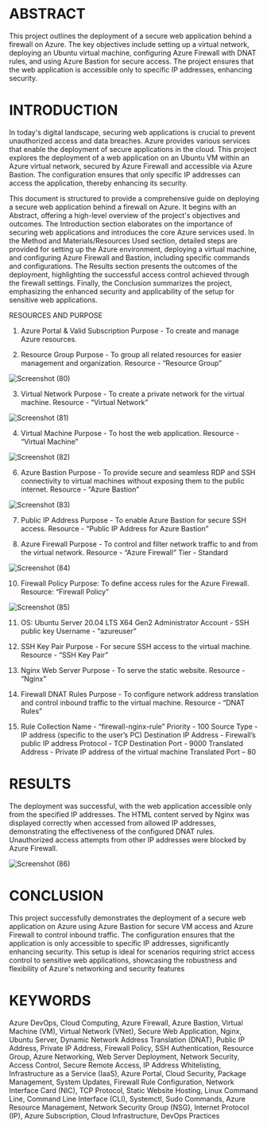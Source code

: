 # ABSTRACT

This project outlines the deployment of a secure web application behind a firewall on Azure. The key objectives include setting up a virtual network, deploying an Ubuntu virtual machine, configuring Azure Firewall with DNAT rules, and using Azure Bastion for secure access. The project ensures that the web application is accessible only to specific IP addresses, enhancing security.

# INTRODUCTION

In today's digital landscape, securing web applications is crucial to prevent unauthorized access and data breaches. Azure provides various services that enable the deployment of secure applications in the cloud. This project explores the deployment of a web application on an Ubuntu VM within an Azure virtual network, secured by Azure Firewall and accessible via Azure Bastion. The configuration ensures that only specific IP addresses can access the application, thereby enhancing its security.

This document is structured to provide a comprehensive guide on deploying a secure web application behind a firewall on Azure. It begins with an Abstract, offering a high-level overview of the project's objectives and outcomes. The Introduction section elaborates on the importance of securing web applications and introduces the core Azure services used. In the Method and Materials/Resources Used section, detailed steps are provided for setting up the Azure environment, deploying a virtual machine, and configuring Azure Firewall and Bastion, including specific commands and configurations. The Results section presents the outcomes of the deployment, highlighting the successful access control achieved through the firewall settings. Finally, the Conclusion summarizes the project, emphasizing the enhanced security and applicability of the setup for sensitive web applications.

RESOURCES AND PURPOSE

1. Azure Portal & Valid Subscription
Purpose - To create and manage Azure resources.

2. Resource Group 
Purpose - To group all related resources for easier management and organization.
Resource - “Resource Group”

![Screenshot (80)](https://github.com/sohamk1112/Secure-Deployment-of-a-Web-Application-Behind-an-Azure-Firewall/assets/85565566/5ce710a3-e3db-4857-bc06-168aa0a2fb63)


3. Virtual Network
Purpose - To create a private network for the virtual machine.
Resource - “Virtual Network”

![Screenshot (81)](https://github.com/sohamk1112/Secure-Deployment-of-a-Web-Application-Behind-an-Azure-Firewall/assets/85565566/9d13a5ec-8156-4e92-99ca-a6631b89bfd8)

4. Virtual Machine
Purpose - To host the web application.
Resource - “Virtual Machine”

![Screenshot (82)](https://github.com/sohamk1112/Secure-Deployment-of-a-Web-Application-Behind-an-Azure-Firewall/assets/85565566/b2499142-3932-4a81-a981-78c957974695)


6. Azure Bastion
Purpose - To provide secure and seamless RDP and SSH connectivity to virtual machines without exposing them to the public internet.
Resource - “Azure Bastion”

![Screenshot (83)](https://github.com/sohamk1112/Secure-Deployment-of-a-Web-Application-Behind-an-Azure-Firewall/assets/85565566/99d3741c-b517-4929-82a9-a8be44285b74)


7. Public IP Address
Purpose - To enable Azure Bastion for secure SSH access.
Resource - “Public IP Address for Azure Bastion”



8. Azure Firewall
Purpose - To control and filter network traffic to and from the virtual network.
Resource - “Azure Firewall”
Tier - Standard

![Screenshot (84)](https://github.com/sohamk1112/Secure-Deployment-of-a-Web-Application-Behind-an-Azure-Firewall/assets/85565566/a3742228-3a4c-43f2-a724-becc51681ef0)



10. Firewall Policy
Purpose: To define access rules for the Azure Firewall.
Resource: “Firewall Policy”

![Screenshot (85)](https://github.com/sohamk1112/Secure-Deployment-of-a-Web-Application-Behind-an-Azure-Firewall/assets/85565566/e8025e6f-bb74-48b8-8a54-9850a88e4524)


11. OS: Ubuntu Server 20.04 LTS X64 Gen2
Administrator Account - SSH public key
Username - “azureuser”

12. SSH Key Pair
Purpose - For secure SSH access to the virtual machine.
Resource - “SSH Key Pair”

13. Nginx Web Server
Purpose - To serve the static website.
Resource - “Nginx”

14. Firewall DNAT Rules
Purpose - To configure network address translation and control inbound traffic to the virtual machine.
Resource - “DNAT Rules” 

15. Rule Collection 
Name - “firewall-nginx-rule”
Priority - 100
Source Type - IP address (specific to the user’s PC)
Destination IP Address - Firewall’s public IP address
Protocol - TCP
Destination Port - 9000
Translated Address - Private IP address of the virtual machine
Translated Port – 80

# RESULTS

The deployment was successful, with the web application accessible only from the specified IP addresses. The HTML content served by Nginx was displayed correctly when accessed from allowed IP addresses, demonstrating the effectiveness of the configured DNAT rules. Unauthorized access attempts from other IP addresses were blocked by Azure Firewall.

![Screenshot (86)](https://github.com/sohamk1112/Secure-Deployment-of-a-Web-Application-Behind-an-Azure-Firewall/assets/85565566/3ab4076c-061e-47aa-a55b-4635925ec6e5)




# CONCLUSION

This project successfully demonstrates the deployment of a secure web application on Azure using Azure Bastion for secure VM access and Azure Firewall to control inbound traffic. The configuration ensures that the application is only accessible to specific IP addresses, significantly enhancing security. This setup is ideal for scenarios requiring strict access control to sensitive web applications, showcasing the robustness and flexibility of Azure's networking and security features

# KEYWORDS

Azure DevOps, Cloud Computing, Azure Firewall, Azure Bastion, Virtual Machine (VM), Virtual Network (VNet), Secure Web Application, Nginx, Ubuntu Server, Dynamic Network Address Translation (DNAT), Public IP Address, Private IP Address, Firewall Policy, SSH Authentication, Resource Group, Azure Networking, Web Server Deployment, Network Security, Access Control, Secure Remote Access, IP Address Whitelisting, Infrastructure as a Service (IaaS), Azure Portal, Cloud Security, Package Management, System Updates, Firewall Rule Configuration, Network Interface Card (NIC), TCP Protocol, Static Website Hosting, Linux Command Line, Command Line Interface (CLI), Systemctl, Sudo Commands, Azure Resource Management, Network Security Group (NSG), Internet Protocol (IP), Azure Subscription, Cloud Infrastructure, DevOps Practices
